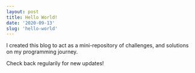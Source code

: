 ```yaml
---
layout: post
title: Hello World!
date: '2020-09-13'
slug: 'hello-world'
---
```


I created this blog to act as a mini-repository of challenges, and solutions on my programming journey.

Check back regularily for new updates!
